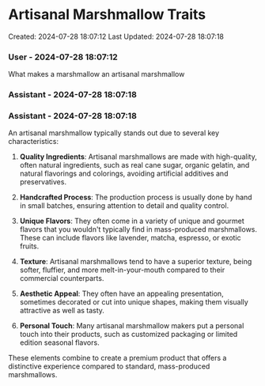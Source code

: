 # Artisanal Marshmallow Traits

Created: 2024-07-28 18:07:12
Last Updated: 2024-07-28 18:07:18

### User - 2024-07-28 18:07:12

What makes a marshmallow an artisanal marshmallow

### Assistant - 2024-07-28 18:07:18



### Assistant - 2024-07-28 18:07:18

An artisanal marshmallow typically stands out due to several key characteristics:

1. **Quality Ingredients**: Artisanal marshmallows are made with high-quality, often natural ingredients, such as real cane sugar, organic gelatin, and natural flavorings and colorings, avoiding artificial additives and preservatives.

2. **Handcrafted Process**: The production process is usually done by hand in small batches, ensuring attention to detail and quality control.

3. **Unique Flavors**: They often come in a variety of unique and gourmet flavors that you wouldn't typically find in mass-produced marshmallows. These can include flavors like lavender, matcha, espresso, or exotic fruits.

4. **Texture**: Artisanal marshmallows tend to have a superior texture, being softer, fluffier, and more melt-in-your-mouth compared to their commercial counterparts.

5. **Aesthetic Appeal**: They often have an appealing presentation, sometimes decorated or cut into unique shapes, making them visually attractive as well as tasty.

6. **Personal Touch**: Many artisanal marshmallow makers put a personal touch into their products, such as customized packaging or limited edition seasonal flavors.

These elements combine to create a premium product that offers a distinctive experience compared to standard, mass-produced marshmallows.

